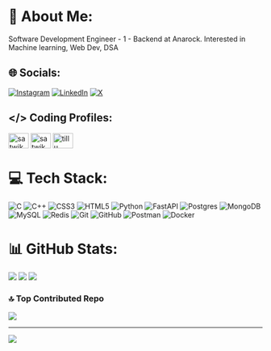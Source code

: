 # 💫 About Me: 
Software Development Engineer - 1 - Backend at Anarock. Interested in Machine learning, Web Dev, DSA


## 🌐 Socials:
[![Instagram](https://img.shields.io/badge/Instagram-%23E4405F.svg?logo=Instagram&logoColor=white)](https://instagram.com/i_amsatwik) [![LinkedIn](https://img.shields.io/badge/LinkedIn-%230077B5.svg?logo=linkedin&logoColor=white)](https://linkedin.com/in/sri-satwik-perisetla) [![X](https://img.shields.io/badge/X-black.svg?logo=X&logoColor=white)](https://x.com/srisatwik176) 

## </> Coding Profiles:
<a href="https://www.codechef.com/users/satwik_060" target="blank"><img align="center" src="https://cdn.jsdelivr.net/npm/simple-icons@3.1.0/icons/codechef.svg" alt="satwik_060" height="30" width="40" /></a>
<a href="https://codeforces.com/profile/satwik_tillu" target="blank"><img align="center" src="https://raw.githubusercontent.com/rahuldkjain/github-profile-readme-generator/master/src/images/icons/Social/codeforces.svg" alt="satwik_tillu" height="30" width="40" /></a>
<a href="https://www.leetcode.com/tillu__" target="blank"><img align="center" src="https://raw.githubusercontent.com/rahuldkjain/github-profile-readme-generator/master/src/images/icons/Social/leet-code.svg" alt="tillu__" height="30" width="40" /></a>

# 💻 Tech Stack:
![C](https://img.shields.io/badge/c-%2300599C.svg?style=for-the-badge&logo=c&logoColor=white) ![C++](https://img.shields.io/badge/c++-%2300599C.svg?style=for-the-badge&logo=c%2B%2B&logoColor=white) ![CSS3](https://img.shields.io/badge/css3-%231572B6.svg?style=for-the-badge&logo=css3&logoColor=white) ![HTML5](https://img.shields.io/badge/html5-%23E34F26.svg?style=for-the-badge&logo=html5&logoColor=white) ![Python](https://img.shields.io/badge/python-3670A0?style=for-the-badge&logo=python&logoColor=ffdd54) ![FastAPI](https://img.shields.io/badge/FastAPI-005571?style=for-the-badge&logo=fastapi) ![Postgres](https://img.shields.io/badge/postgres-%23316192.svg?style=for-the-badge&logo=postgresql&logoColor=white) ![MongoDB](https://img.shields.io/badge/MongoDB-%234ea94b.svg?style=for-the-badge&logo=mongodb&logoColor=white) ![MySQL](https://img.shields.io/badge/mysql-4479A1.svg?style=for-the-badge&logo=mysql&logoColor=white) ![Redis](https://img.shields.io/badge/redis-%23DD0031.svg?style=for-the-badge&logo=redis&logoColor=white) ![Git](https://img.shields.io/badge/git-%23F05033.svg?style=for-the-badge&logo=git&logoColor=white) ![GitHub](https://img.shields.io/badge/github-%23121011.svg?style=for-the-badge&logo=github&logoColor=white) ![Postman](https://img.shields.io/badge/Postman-FF6C37?style=for-the-badge&logo=postman&logoColor=white) ![Docker](https://img.shields.io/badge/docker-%230db7ed.svg?style=for-the-badge&logo=docker&logoColor=white)
# 📊 GitHub Stats:
![](https://github-readme-stats.vercel.app/api?username=satwik-060&theme=dark&hide_border=false&include_all_commits=true&count_private=true)
![](https://github-readme-stats.vercel.app/api/top-langs/?username=satwik-060&theme=dark&hide_border=false&include_all_commits=true&count_private=true&layout=compact)
![](https://github-readme-streak-stats.herokuapp.com/?user=satwik-060&theme=dark&hide_border=false)

### 🔝 Top Contributed Repo
![](https://github-contributor-stats.vercel.app/api?username=satwik-060&limit=5&theme=dark&combine_all_yearly_contributions=true)

---
[![](https://visitcount.itsvg.in/api?id=satwik-060&icon=0&color=6)](https://visitcount.itsvg.in)

<!-- Proudly created with GPRM ( https://gprm.itsvg.in ) -->
